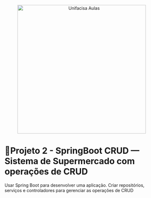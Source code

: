 <p align="center">
  <img src="https://github.com/user-attachments/assets/089f613e-4665-4c04-9582-6621582b5612" alt="Unifacisa Aulas" width="420" />
</p>

# 📢Projeto 2 - SpringBoot CRUD — Sistema de Supermercado com operações de CRUD
Usar Spring Boot para desenvolver uma aplicação. Criar repositórios, serviços e controladores para gerenciar as operações de CRUD
